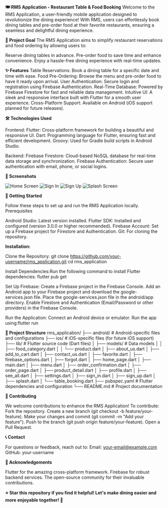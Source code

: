 **🍽️ RMS Application - Restaurant Table & Food Booking**
Welcome to the RMS Application, a user-friendly mobile application designed to revolutionize the dining experience! With RMS, users can effortlessly book dining tables and pre-order food at their favorite restaurants, ensuring a seamless and delightful dining experience.

**🎯 Project Goal**
The RMS Application aims to simplify restaurant reservations and food ordering by allowing users to:

Reserve dining tables in advance.
Pre-order food to save time and enhance convenience.
Enjoy a hassle-free dining experience with real-time updates.

**✨ Features**
Table Reservations: Book a dining table for a specific date and time with ease.
Food Pre-Ordering: Browse the menu and pre-order food to have it ready upon arrival.
User Authentication: Secure login and registration using Firebase Authentication.
Real-Time Database: Powered by Firebase Firestore for fast and reliable data management.
Intuitive UI: A sleek and responsive interface built with Flutter for a smooth user experience.
Cross-Platform Support: Available on Android (iOS support planned for future releases).

**🛠️ Technologies Used**

Frontend: 
Flutter: Cross-platform framework for building a beautiful and responsive UI.
Dart: Programming language for Flutter, ensuring fast and efficient development.
Groovy: Used for Gradle build scripts in Android Studio.

Backend:
Firebase Firestore: Cloud-based NoSQL database for real-time data storage and synchronization.
Firebase Authentication: Secure user authentication with email, phone, or social logins.

**📱 Screenshots**

![Home Screen](Images/Home_screen.png)
![Sign In](Images/Sign_In.png)
![Sign Up](Images/Sign_up.png)
![Splash Screen](Images/Splash_screen.png)

**🚀 Getting Started**

Follow these steps to set up and run the RMS Application locally.
Prerequisites

Android Studio: Latest version installed.
Flutter SDK: Installed and configured (version 3.0.0 or higher recommended).
Firebase Account: Set up a Firebase project for Firestore and Authentication.
Git: For cloning the repository.

**Installation:**

Clone the Repository:
git clone https://github.com/your-username/rms_application.git
cd rms_application

Install Dependencies:Run the following command to install Flutter dependencies:
flutter pub get

Set Up Firebase:
Create a Firebase project in the Firebase Console.
Add an Android app to your Firebase project and download the google-services.json file.
Place the google-services.json file in the android/app directory.
Enable Firestore and Authentication (Email/Password or other providers) in the Firebase Console.

Run the Application:
Connect an Android device or emulator.
Run the app using:flutter run

**📂 Project Structure**
rms_application/
├── android/               # Android-specific files and configurations
├── ios/                   # iOS-specific files (for future iOS support)
├── lib/                   # Flutter source code (Dart files)
│   ├── models/            # Data models
│   │   ├── food_category.dart
│   │   └── product.dart
│   ├── about_us.dart
│   ├── add_to_cart.dart
│   ├── contact_us.dart
│   ├── favorite.dart
│   ├── firebase_options.dart
│   ├── forgot.dart
│   ├── home_page.dart
│   ├── main.dart
│   ├── menu.dart
│   ├── order_confirmation.dart
│   ├── order_page.dart
│   ├── product_detail.dart
│   ├── profile.dart
│   ├── see_all.dart
│   ├── settings.dart
│   ├── sign_in.dart
│   ├── sign_up.dart
│   ├── splash.dart
│   └── table_booking.dart
├── pubspec.yaml           # Flutter dependencies and configuration
└── README.md              # Project documentation

**🤝 Contributing**

We welcome contributions to enhance the RMS Application! To contribute:
Fork the repository.
Create a new branch (git checkout -b feature/your-feature).
Make your changes and commit (git commit -m "Add your feature").
Push to the branch (git push origin feature/your-feature).
Open a Pull Request.

**📞 Contact**

For questions or feedback, reach out to:
Email: your-email@example.com
GitHub: your-username

**🌟 Acknowledgements**

Flutter for the amazing cross-platform framework.
Firebase for robust backend services.
The open-source community for their invaluable contributions.


**⭐ Star this repository if you find it helpful! Let's make dining easier and more enjoyable together! 🍴**
